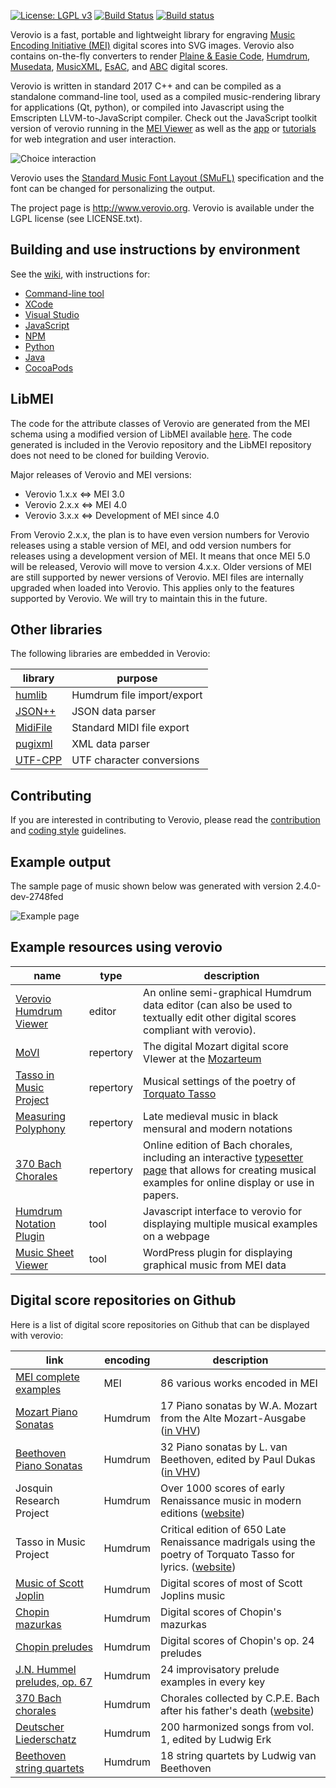 [![License: LGPL v3](https://img.shields.io/badge/License-LGPL%20v3-blue.svg)](https://www.gnu.org/licenses/lgpl-3.0)
[![Build Status](https://travis-ci.org/rism-ch/verovio.svg?branch=develop)](https://travis-ci.org/rism-ch/verovio)
[![Build status](https://ci.appveyor.com/api/projects/status/121cxhmtwurxffh0?svg=true)](https://ci.appveyor.com/project/LaurentPugin/verovio-r1t6l)

Verovio is a fast, portable and lightweight library for engraving [Music Encoding Initiative (MEI)](http://www.music-encoding.org) digital scores into SVG images. Verovio also contains on-the-fly converters to render [Plaine & Easie Code](https://www.iaml.info/plaine-easie-code), [Humdrum](https://www.humdrum.org), [Musedata](https://musedata.org), [MusicXML](https://www.musicxml.com), [EsAC](http://esac-data.org), and [ABC](https://en.wikipedia.org/wiki/ABC_notation) digital scores. 

Verovio is written in standard 2017 C++ and can be compiled as a standalone command-line tool, used as a compiled music-rendering library for applications (Qt, python), or compiled into Javascript using the Emscripten LLVM-to-JavaScript compiler.  Check out the JavaScript toolkit version of verovio running in the [MEI Viewer](http://www.verovio.org/mei-viewer.xhtml) as well as the [app](http://www.verovio.org/app.html) or [tutorials](http://www.verovio.org/tutorial.xhtml) for web integration and user interaction.

![Choice interaction](https://raw.githubusercontent.com/rism-ch/verovio.org/gh-pages/movies/reflow.gif)


Verovio uses the [Standard Music Font Layout (SMuFL)](http://www.smufl.org) specification and the font can be changed for personalizing the output.

The project page is http://www.verovio.org. Verovio is available under the LGPL license (see LICENSE.txt).

Building and use instructions by environment
--------------------------------------------

See the [wiki](https://github.com/rism-ch/verovio/wiki/Building-instructions), with instructions for:

* [Command-line tool](https://github.com/rism-ch/verovio/wiki/Building-instructions#command-line-tool)
* [XCode](https://github.com/rism-ch/verovio/wiki/Building-instructions#xcode)
* [Visual Studio](https://github.com/rism-ch/verovio/wiki/Building-instructions#visual-studio)
* [JavaScript](https://github.com/rism-ch/verovio/wiki/Building-instructions#javascript-toolkit)
* [NPM](https://github.com/rism-ch/verovio/wiki/Building-instructions#npm)
* [Python](https://github.com/rism-ch/verovio/wiki/Building-instructions#building-the-python-toolkit)
* [Java](https://github.com/rism-ch/verovio/wiki/Building-instructions#building-the-java-toolkit)
* [CocoaPods](https://github.com/rism-ch/verovio/wiki/Building-instructions#cocoapods)


LibMEI
------

The code for the attribute classes of Verovio are generated from the MEI schema using a modified version of LibMEI available [here](https://github.com/rism-ch/libmei). The code generated is included in the Verovio repository and the LibMEI repository does not need to be cloned for building Verovio.

Major releases of Verovio and MEI versions:
* Verovio 1.x.x ⇔ MEI 3.0
* Verovio 2.x.x ⇔ MEI 4.0
* Verovio 3.x.x ⇔ Development of MEI since 4.0

From Verovio 2.x.x, the plan is to have even version numbers for Verovio releases using a stable version of MEI, and odd version numbers for releases using a development version of MEI. It means that once MEI 5.0 will be released, Verovio will move to version 4.x.x. Older versions of MEI are still supported by newer versions of Verovio. MEI files are internally upgraded when loaded into Verovio. This applies only to the features supported by Verovio. We will try to maintain this in the future.

Other libraries
--------------

The following libraries are embedded in Verovio:

| library | purpose |
| ------- | ------- |
| [humlib](https://github.com/craigsapp/humlib)       | Humdrum file import/export |
| [JSON++](https://github.com/hjiang/jsonxx)          | JSON data parser           |
| [MidiFile](https://github.com/craigsapp/midifile)   | Standard MIDI file export  |
| [pugixml](https://pugixml.org/)                     | XML data parser            |
| [UTF-CPP](http://utfcpp.sourceforge.net/)           | UTF character conversions  |

Contributing
------------

If you are interested in contributing to Verovio, please read the [contribution](doc/contributing.md) and [coding style](doc/guidelines.md) guidelines.

Example output
--------------

The sample page of music shown below was generated with version 2.4.0-dev-2748fed

![Example page](https://raw.githubusercontent.com/rism-ch/verovio.org/gh-pages/images/verovio-exp-2.4.0-dev.png)

Example resources using verovio
-----------------------------------------

| name | type  | description |
| ---- | ----- | ----------- |
| [Verovio Humdrum Viewer](https://verovio.humdrum.org) | editor | An online semi-graphical Humdrum data editor (can also be used to textually edit other digital scores compliant with verovio). |
| [MoVI](https://dme.mozarteum.at/movi/en) | repertory | The digital Mozart digital score VIewer at the [Mozarteum](https://mozarteum.at) |
| [Tasso in Music Project](https://www.tassomusic.org/work/?id=Trm0047a) | repertory | Musical settings of the poetry of [Torquato Tasso](https://en.wikipedia.org/wiki/Torquato_Tasso)
| [Measuring Polyphony](https://measuringpolyphony.org/display.html?/assets/mensural/325_MENSURAL.mei) | repertory | Late medieval music in black mensural and modern notations |
| [370 Bach Chorales](https://chorales.sapp.org) | repertory | Online edition of Bach chorales, including an interactive [typesetter page](https://chorales.sapp.org/typesetter) that allows for creating musical examples for online display or use in papers. |
| [Humdrum Notation Plugin](https://plugin.humdrum.org) | tool | Javascript interface to verovio for displaying multiple musical examples on a webpage |
| [Music Sheet Viewer](http://www.partitionnumerique.com/music-sheet-viewer-wordpress-plugin) | tool | WordPress plugin for displaying graphical music from MEI data | 


Digital score repositories on Github
-------------------------------------

Here is a list of digital score repositories on Github that can be displayed with verovio:


| link | encoding | description |
| ---- | ------ | ----------- | 
|  [MEI complete examples](https://github.com/music-encoding/sample-encodings/tree/master/MEI_4.0/Music/Complete_examples) | MEI | 86 various works encoded in MEI |
| [Mozart Piano Sonatas](https://github.com/craigsapp/mozart-piano-sonatas) | Humdrum | 17 Piano sonatas by W.A. Mozart from the Alte Mozart-Ausgabe ([in VHV](http://verovio.humdrum.org/?file=mozart/sonatas&k=e)) |
| [Beethoven Piano Sonatas](https://github.com/craigsapp/beethoven-piano-sonatas) | Humdrum | 32 Piano sonatas by L. van Beethoven, edited by Paul Dukas ([in VHV](http://verovio.humdrum.org/?file=beethoven/sonatas&k=e)) |
| Josquin Research Project | Humdrum | Over 1000 scores of early Renaissance music in modern editions ([website](https://josquin.stanford.edu)) |
| Tasso in Music Project | Humdrum | Critical edition of 650 Late Renaissance madrigals using the poetry of Torquato Tasso for lyrics. ([website](https://www.tassomusic.org)) |
| [Music of Scott Joplin](https://github.com/craigsapp/joplin) | Humdrum | Digital scores of most of Scott Joplins music |
| [Chopin mazurkas](https://github.com/craigsapp/chopin-mazurkas) | Humdrum | Digital scores of Chopin's mazurkas |
| [Chopin preludes](https://github.com/craigsapp/chopin-preludes) | Humdrum | Digital scores of Chopin's op. 24 preludes |
| [J.N. Hummel preludes, op. 67](https://github.com/craigsapp/hummel-preludes) | Humdrum | 24 improvisatory prelude examples in every key |
| [370 Bach chorales](https://github.com/craigsapp/bach-370-chorales) | Humdrum | Chorales collected by C.P.E. Bach after his father's death ([website](https://chorales.sapp.org)) |
| [Deutscher Liederschatz](https://github.com/craigsapp/erk-liederschatz) | Humdrum | 200 harmonized songs from vol. 1, edited by Ludwig Erk |
| [Beethoven string quartets](https://github.com/craigsapp/beethoven-string-quartets) | Humdrum | 18 string quartets by Ludwig van Beethoven |









